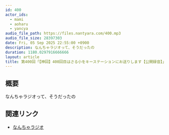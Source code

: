 ```yaml
---
id: 400
actor_ids:
  - mami
  - aoharu
  - yancya
audio_file_path: https://files.nantyara.com/400.mp3
audio_file_size: 28397303
date: Fri, 05 Sep 2025 22:55:00 +0900
description: なんちゃラジオって、そうだったの
duration: 1180.0297916666666
layout: article
title: 第400回「【神回】400回目はさる小をキーステーションにお送りします【公開録音】」
---
```

## 概要

なんちゃラジオって、そうだったの

## 関連リンク

* [なんちゃラジオ](https://podcast.nantyara.com/)
